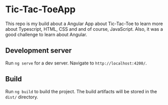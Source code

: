 # Tic-Tac-ToeApp

This repo is my build about a Angular App about Tic-Tac-Toe to learn more about Typescript, HTML, CSS and and of course, JavaScript.
Also, it was a good challenge to learn about Angular.

## Development server

Run `ng serve` for a dev server. Navigate to `http://localhost:4200/`.

## Build

Run `ng build` to build the project. The build artifacts will be stored in the `dist/` directory.

